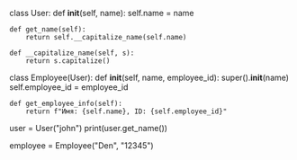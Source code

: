 class User:
    def __init__(self, name):
        self.name = name

    def get_name(self):
        return self.__capitalize_name(self.name)

    def __capitalize_name(self, s):
        return s.capitalize()


class Employee(User):
    def __init__(self, name, employee_id):
        super().__init__(name)
        self.employee_id = employee_id

    def get_employee_info(self):
        return f"Имя: {self.name}, ID: {self.employee_id}" 

user = User("john")
print(user.get_name()) 

employee = Employee("Den", "12345")

